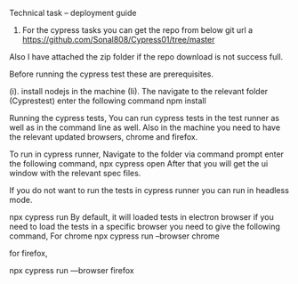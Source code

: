 Technical task – deployment guide

1.	For the cypress tasks you can get the repo from below git url
a
https://github.com/Sonal808/Cypress01/tree/master

Also I have attached the zip folder if the repo download is not success full.

Before running the cypress test these are prerequisites.

(i). install nodejs in the machine
(Ii). The navigate to the relevant folder (Cyprestest) enter the following command
		npm install

Running the cypress tests,
You can run cypress tests in the test runner as well as in the command line as well. Also in the machine you need to have the relevant updated browsers, chrome and firefox.

To run in cypress runner,
Navigate to the folder via command prompt enter the following command,
	npx cypress open
After that you will get the ui window with the relevant spec files.

If you do not want to run the tests in cypress runner you can run in headless mode.

npx cypress run
By default, it will loaded tests in electron browser if you need to load the tests in a specific browser you need to give the following command,
 For chrome
npx cypress run –browser chrome

for firefox,

npx cypress run —browser firefox	

